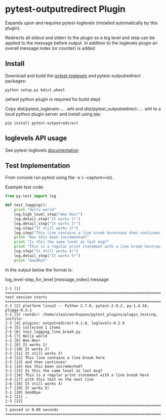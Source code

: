# pytest-outputredirect Plugin

Expands upon and requires pytest-loglevels (installed automatically by this 
plugin).

Redirects all stdout and stderr to the plugin so a log level and step can be
 applied to the message before output. In addition to the loglevels plugin 
 an overall message index (or counter) is added.
  
## Install

Download and build the [pytest-loglevels](https://github.com/samjl/pytest-loglevels) and pytest-outputredirect packages:

    python setup.py bdist_wheel
(wheel python plugin is required for build step)

Copy dist/pytest_loglevels-... .whl and dist/pytest_outputredirect-... .whl 
to a local python plugin server and install using pip:

    pip install pytest-outputredirect
    
## loglevels API usage
See pytest-loglevels [documentation](https://github.com/samjl/pytest-loglevels)

## Test Implementation
From console run pytest using the -s (--capture=no).

Example test code:

```python
from py.test import log

def test_logging():
    print "Hello world"
    log.high_level_step("Woo Hoo!")
    log.detail_step("It works 1!")
    log.detail_step("It works 2!")
    log.step("It still works 3!")
    log.step("This line contains a line break here\nand then continues!")
    print "Has this been incremented?"
    print "Is this the same level as last msg?"
    print "This is a regular print statement with a line break here\nwith this text on the next line"
    log.step("It still works 4!")
    log.detail_step("It works 5!")
    print "Goodbye"
```

In the output below the format is:

log_level-step_for_level [message_index] message

    1-1 [1] ======================================================================================================== test session starts =========================================================================================================
    2-1 [2] platform linux2 -- Python 2.7.6, pytest-2.9.2, py-1.4.34, pluggy-0.3.1
    2-2 [3] rootdir: /home/slea1/workspace/pytest_plugins/plugin_testing, inifile:
    2-3 [4] plugins: outputredirect-0.1.0, loglevels-0.2.0
    2-4 [5] collected 1 items
    2-5 [6] test_logging_line_break.py
    2-6 [7] Hello world
    1-2 [8] Woo Hoo!
    2-1 [9] It works 1!
    2-2 [10] It works 2!
    2-3 [11] It still works 3!
    2-4 [12] This line contains a line break here
    2-5 [13] and then continues!
    3-1 [14] Has this been incremented?
    3-2 [15] Is this the same level as last msg?
    3-3 [16] This is a regular print statement with a line break here
    3-4 [17] with this text on the next line
    2-6 [18] It still works 4!
    2-7 [19] It works 5!
    3-1 [20] Goodbye
    3-2 [21] .
    1-3 [22] ====================================================================================================== 1 passed in 0.00 seconds ======================================================================================================
